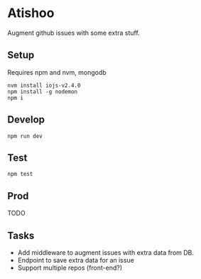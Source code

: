 # Atishoo

Augment github issues with some extra stuff.

## Setup

Requires npm and nvm, mongodb

```
nvm install iojs-v2.4.0
npm install -g nodemon
npm i
```


## Develop

```
npm run dev
```

## Test

```
npm test
```

## Prod

TODO

## Tasks

 * Add middleware to augment issues with extra data from DB.
 * Endpoint to save extra data for an issue
 * Support multiple repos (front-end?)
